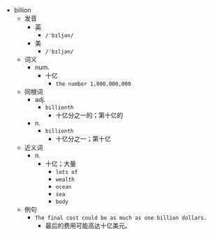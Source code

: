 - billion
  - 发音
    - 英
      - `/'bɪljən/`
    - 美
      - `/'bɪljən/`
  - 词义
    - num.
      - 十亿
        - `the number 1,000,000,000`
  - 同根词
    - adj.
      - `billionth`
        - 十亿分之一的；第十亿的
    - n.
      - `billionth`
        - 十亿分之一；第十亿
  - 近义词
    - n.
      - 十亿；大量
        - `lots of`
        - `wealth`
        - `ocean`
        - `sea`
        - `body`
  - 例句
    - `The final cost could be as much as one billion dollars.`
      - 最后的费用可能高达十亿美元。

